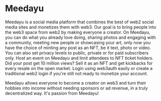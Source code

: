 # Meedayu
Meedayu is a social media platform that combines the best of web2 social media sites and monetizes them with web3. Our goal is to bring people into the web3 space from web2 by making everyone a creator. On Meedayu, you can do what you already love doing, sharing photos and engaging with a community, meeting new people or showcasing your art, only now you have the choice of minting any post as an NFT, be it text, photo or video. You can also set privacy levels to public, private or for paid subscribers only. Host an event on Meedayu and limit attendees to NFT ticket holders. Did your post get 10 million views? Sell it as an NFT and get kickbacks for every resale on the open market. Login using web3auth easily or create a traditional web2 login if you're still not ready to monetize your account.

Meedayu allows everyone to become a creator on web3 and turn their hobbies into income without needing sponsors or ad revenue, in a truly decentralized way. It's passion from Meedayu!
